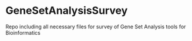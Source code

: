 GeneSetAnalysisSurvey
=====================

Repo including all necessary files for survey of Gene Set Analysis tools for Bioinformatics
